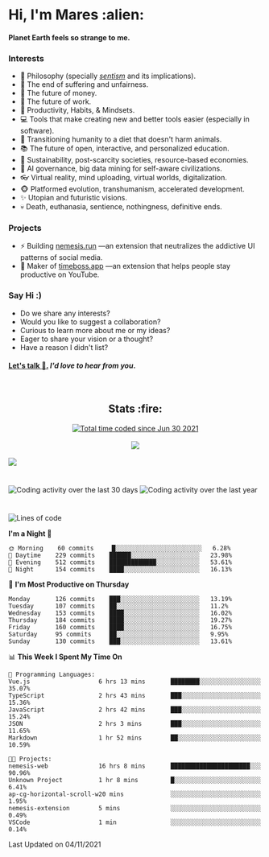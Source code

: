 <h1>Hi, I'm Mares :alien:</h1>

#### Planet Earth feels so strange to me.

### **Interests**

- 🌊 Philosophy (specially [_sentism_][sentismmedium] and its implications).
- 🎯 The end of suffering and unfairness.
- 💸 The future of money.
- 💼 The future of work.
- 🧠 Productivity, Habits, & Mindsets.
- 💻 Tools that make creating new and better tools easier (especially in software).
- 🥗 Transitioning humanity to a diet that doesn't harm animals.
- 📚 The future of open, interactive, and personalized education.
- 🌱 Sustainability, post-scarcity societies, resource-based economies.
- 🤖 AI governance, big data mining for self-aware civilizations.
- 👓 Virtual reality, mind uploading, virtual worlds, digitalization.
- 🐵 Platformed evolution, transhumanism, accelerated development.
- ✨ Utopian and futuristic visions.
- 💀 Death, euthanasia, sentience, nothingness, definitive ends.


### **Projects**

- ⚡ Building [nemesis.run](https://nemesis.run) —an extension that neutralizes the addictive UI patterns of social media.
- 💎 Maker of [timeboss.app](https://timeboss.app) —an extension that helps people stay productive on YouTube.


### **Say Hi :)**

- Do we share any interests?
- Would you like to suggest a collaboration?
- Curious to learn more about me or my ideas?
- Eager to share your vision or a thought?
- Have a reason I didn't list?

#### [Let's talk :wave:.](mailto:mareszhar@gmail.com) _I'd love to hear from you_.

[sentismmedium]: https://medium.com/@mareszhar/born-a-prisoner-a-reflection-about-life-its-struggles-and-a-plan-to-escape-d8566ce9b026

<br>

<h2 align="center">Stats :fire:</h2>

<div align="center">
  <a href="https://wakatime.com/@cfdc0e0d-4860-4b62-9ff0-cb659185525e">
    <img src="https://wakatime.com/badge/user/cfdc0e0d-4860-4b62-9ff0-cb659185525e.svg" alt="Total time coded since Jun 30 2021" />
  </a>
</div>

<br>

<div align="center">
  <img src="https://github-readme-streak-stats.herokuapp.com?user=mareszhar&theme=black-ice&hide_border=true&stroke=FFFFFF15&ring=DF8FFE&fire=DF8FFE&currStreakLabel=DF8FFE&background=1A232A&currStreakNum=86FFAB">
</div>

<!-- Add or remove this: &dates=B1AAB3FF at the end of the streak stats URL if they get bugged and aren't updating -->

<br>

<img src="https://activity-graph.herokuapp.com/graph?username=mareszhar&theme=nord&bg_color=00000000&color=979797&line=DF8FFE&point=00000000&area=true&hide_border=true">

<br>

<h1></h1>

<img src="https://wakatime.com/share/@mares/5df0ff02-9c79-41b4-b540-51dc9c65a57b.svg" alt="Coding activity over the last 30 days" />
<img src="https://wakatime.com/share/@mares/ea89ba71-f374-40af-930c-e0655909fe37.svg" alt="Coding activity over the last year" />

<h1></h1>

<!--START_SECTION:waka-->
![Lines of code](https://img.shields.io/badge/From%20Hello%20World%20I%27ve%20Written-156453%20lines%20of%20code-blue)

**I'm a Night 🦉** 

```text
🌞 Morning    60 commits     █░░░░░░░░░░░░░░░░░░░░░░░░   6.28% 
🌆 Daytime    229 commits    ██████░░░░░░░░░░░░░░░░░░░   23.98% 
🌃 Evening    512 commits    █████████████░░░░░░░░░░░░   53.61% 
🌙 Night      154 commits    ████░░░░░░░░░░░░░░░░░░░░░   16.13%

```
📅 **I'm Most Productive on Thursday** 

```text
Monday       126 commits    ███░░░░░░░░░░░░░░░░░░░░░░   13.19% 
Tuesday      107 commits    ██░░░░░░░░░░░░░░░░░░░░░░░   11.2% 
Wednesday    153 commits    ████░░░░░░░░░░░░░░░░░░░░░   16.02% 
Thursday     184 commits    ████░░░░░░░░░░░░░░░░░░░░░   19.27% 
Friday       160 commits    ████░░░░░░░░░░░░░░░░░░░░░   16.75% 
Saturday     95 commits     ██░░░░░░░░░░░░░░░░░░░░░░░   9.95% 
Sunday       130 commits    ███░░░░░░░░░░░░░░░░░░░░░░   13.61%

```


📊 **This Week I Spent My Time On** 

```text
💬 Programming Languages: 
Vue.js                   6 hrs 13 mins       ████████░░░░░░░░░░░░░░░░░   35.07% 
TypeScript               2 hrs 43 mins       ███░░░░░░░░░░░░░░░░░░░░░░   15.36% 
JavaScript               2 hrs 42 mins       ███░░░░░░░░░░░░░░░░░░░░░░   15.24% 
JSON                     2 hrs 3 mins        ███░░░░░░░░░░░░░░░░░░░░░░   11.65% 
Markdown                 1 hr 52 mins        ██░░░░░░░░░░░░░░░░░░░░░░░   10.59%

🐱‍💻 Projects: 
nemesis-web              16 hrs 8 mins       ██████████████████████░░░   90.96% 
Unknown Project          1 hr 8 mins         █░░░░░░░░░░░░░░░░░░░░░░░░   6.41% 
ap-cg-horizontal-scroll-w20 mins             ░░░░░░░░░░░░░░░░░░░░░░░░░   1.95% 
nemesis-extension        5 mins              ░░░░░░░░░░░░░░░░░░░░░░░░░   0.49% 
VSCode                   1 min               ░░░░░░░░░░░░░░░░░░░░░░░░░   0.14%

```


 Last Updated on 04/11/2021
<!--END_SECTION:waka-->
